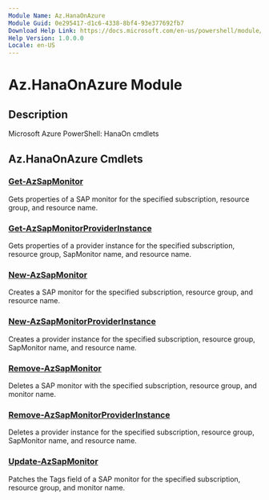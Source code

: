 ```yaml
---
Module Name: Az.HanaOnAzure
Module Guid: 0e295417-d1c6-4338-8bf4-93e377692fb7
Download Help Link: https://docs.microsoft.com/en-us/powershell/module/az.hanaonazure
Help Version: 1.0.0.0
Locale: en-US
---
```


# Az.HanaOnAzure Module
## Description
Microsoft Azure PowerShell: HanaOn cmdlets

## Az.HanaOnAzure Cmdlets
### [Get-AzSapMonitor](Get-AzSapMonitor.md)
Gets properties of a SAP monitor for the specified subscription, resource group, and resource name.

### [Get-AzSapMonitorProviderInstance](Get-AzSapMonitorProviderInstance.md)
Gets properties of a provider instance for the specified subscription, resource group, SapMonitor name, and resource name.

### [New-AzSapMonitor](New-AzSapMonitor.md)
Creates a SAP monitor for the specified subscription, resource group, and resource name.

### [New-AzSapMonitorProviderInstance](New-AzSapMonitorProviderInstance.md)
Creates a provider instance for the specified subscription, resource group, SapMonitor name, and resource name.

### [Remove-AzSapMonitor](Remove-AzSapMonitor.md)
Deletes a SAP monitor with the specified subscription, resource group, and monitor name.

### [Remove-AzSapMonitorProviderInstance](Remove-AzSapMonitorProviderInstance.md)
Deletes a provider instance for the specified subscription, resource group, SapMonitor name, and resource name.

### [Update-AzSapMonitor](Update-AzSapMonitor.md)
Patches the Tags field of a SAP monitor for the specified subscription, resource group, and monitor name.

